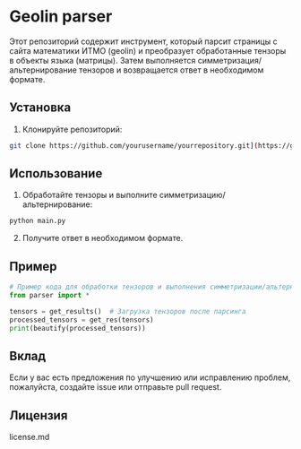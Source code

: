 # Geolin parser

Этот репозиторий содержит инструмент, который парсит страницы с сайта математики ИТМО (geolin) и преобразует обработанные тензоры в объекты языка (матрицы). Затем выполняется симметризация/альтернирование тензоров и возвращается ответ в необходимом формате.

## Установка

1. Клонируйте репозиторий:

```bash
git clone https://github.com/yourusername/yourrepository.git](https://github.com/Pavel-Spitsin-s/geolin_parser.git
```

## Использование

1. Обработайте тензоры и выполните симметризацию/альтернирование:

```bash
python main.py
```

2. Получите ответ в необходимом формате.

## Пример

```python
# Пример кода для обработки тензоров и выполнения симметризации/альтернирования
from parser import *

tensors = get_results()  # Загрузка тензоров после парсинга
processed_tensors = get_res(tensors)
print(beautify(processed_tensors))
```

## Вклад

Если у вас есть предложения по улучшению или исправлению проблем, пожалуйста, создайте issue или отправьте pull request.

## Лицензия
license.md
